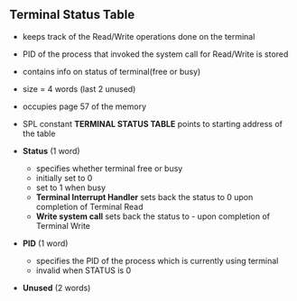 ## Terminal Status Table

- keeps track of the Read/Write operations done on the terminal
- PID of the process that invoked the system call for Read/Write is stored
- contains info on status of terminal(free or busy)
- size = 4 words (last 2 unused)
- occupies page 57 of the memory
- SPL constant **TERMINAL STATUS TABLE** points to starting address of the table

- **Status** (1 word)
    - specifies whether terminal free or busy
    - initially set to 0
    - set to 1 when busy
    - **Terminal Interrupt Handler** sets back the status to 0 upon completion of Terminal Read
    - **Write system call** sets back the status to - upon completion of Terminal Write

- **PID** (1 word) 
    - specifies the PID of the process which is currently using terminal
    - invalid when STATUS is 0

- **Unused** (2 words)
